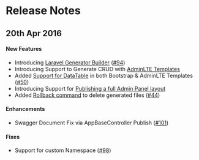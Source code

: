 # Release Notes

## 20th Apr 2016

#### New Features
- Introducing [Laravel Generator Builder](http://labs.infyom.com/laravelgenerator/docs/generator-gui-interface) ([#94](https://github.com/InfyOmLabs/laravue-generator/issues/94))
- Introducing Support to Generate CRUD with [AdminLTE Templates](http://labs.infyom.com/laravelgenerator/docs/templates/adminlte)
- Added [Support for DataTable](http://labs.infyom.com/laravelgenerator/docs/options/scaffold-options) in both Bootstrap & AdminLTE Templates ([#50](https://github.com/InfyOmLabs/laravue-generator/issues/50))
- Introducing Support for [Publishing a full Admin Panel layout](http://labs.infyom.com/laravelgenerator/docs/advanced/publish-layout)
- Added [Rollback command](http://labs.infyom.com/laravelgenerator/docs/advanced/commands) to delete generated files ([#44](https://github.com/InfyOmLabs/laravue-generator/issues/44))
 
#### Enhancements
- Swagger Document Fix via AppBaseController Publish ([#101](https://github.com/InfyOmLabs/laravue-generator/issues/101))

#### Fixes
- Support for custom Namespace ([#98](https://github.com/InfyOmLabs/laravue-generator/issues/98))